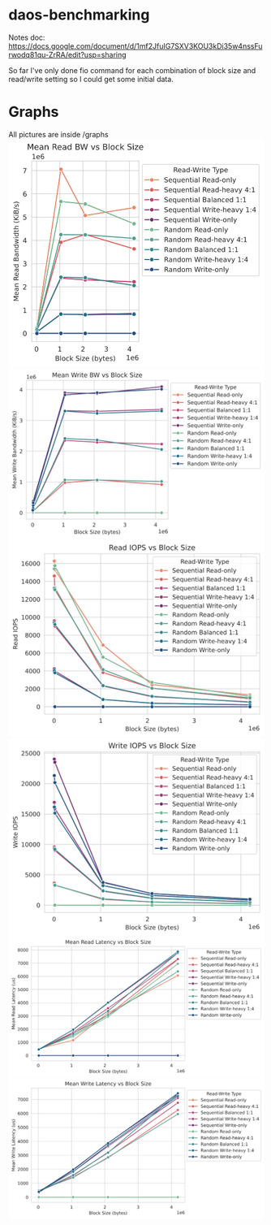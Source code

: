 # daos-benchmarking
Notes doc: https://docs.google.com/document/d/1mf2JfuIG7SXV3KOU3kDi35w4nssFurwodq81qu-ZrRA/edit?usp=sharing 

So far I've only done fio command for each combination of block size and read/write setting so I could get some initial data. 
# Graphs
All pictures are inside /graphs
![Mean Read BW vs BS](graphs/read_bw_mean_kb.svg)
![Mean Write BW vs BS](graphs/write_bw_mean_kb.svg)
![Read IOPS vs BS](graphs/read_iops.svg)
![Write IOPS vs BS](graphs/write_iops.svg)
![Mean Read Latency](graphs/read_lat_mean_us.svg)
![Mean Write Latency](graphs/write_lat_mean_us.svg)
